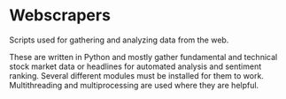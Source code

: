 # Webscrapers
Scripts used for gathering and analyzing data from the web.

These are written in Python and mostly gather fundamental and technical stock market data or headlines for automated analysis and sentiment ranking.  Several different modules must be installed for them to work.  Multithreading and multiprocessing are used where they are helpful.
